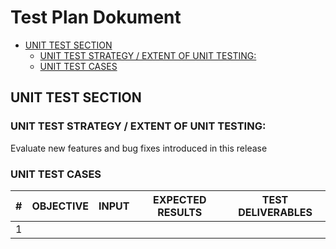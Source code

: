 # Test Plan Dokument

- [UNIT TEST SECTION](#unit-test-section)
  - [UNIT TEST STRATEGY / EXTENT OF UNIT TESTING:](#unit-test-strategy--extent-of-unit-testing)
  - [UNIT TEST CASES](#unit-test-cases)

## UNIT TEST SECTION

### UNIT TEST STRATEGY / EXTENT OF UNIT TESTING:

Evaluate new features and bug fixes introduced in this release

### UNIT TEST CASES

| \#  | OBJECTIVE | INPUT | EXPECTED RESULTS | TEST DELIVERABLES |
| --- | --------- | ----- | ---------------- | ----------------- |
| 1   |           |       |                  |                   |
